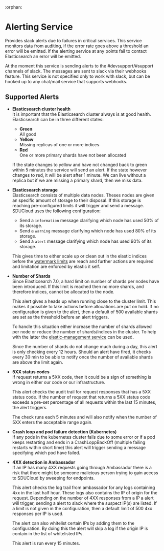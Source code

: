 :orphan:

# Alerting Service

Provides slack alerts due to failures in critical services. This service
monitors data from [auditing](backend/service-common/wiki/auditing.html), if the error
rate goes above a threshold an error will be emitted. If the alerting service
at any points fail to contact Elasticsearch an error will be emitted.

At the moment this service is sending alerts to the #devsupport/#support
channels of slack. The messages are sent to slack via their webhooks feature.
This service is not specified only to work with slack, but can be hooked up to 
any chat/mail service that supports webhooks.

## Supported Alerts

- **Elasticsearch cluster health**   
  It is important that the Elasticsearch cluster always is at good health. Elasticsearch can be in three different states:
  
  - **Green**   
    All good
  - **Yellow**   
    Missing replicas of one or more indices
  - **Red**   
    One or more primary shards have not been allocated

  If the state changes to yellow and have not changed back to green within 
  5 minutes the service will send an alert. If the state however changes to 
  red, it will be alert after 1 minute. We can live without a replica but if 
  we are missing a primary shard, then we miss data.

- **Elasticsearch storage**   
  Elasticsearch consists of multiple data nodes. Theses nodes are given an 
  specific amount of storage to their disposal. If this storage is reaching
  pre-configured limits it will trigger and send a message.
  SDUCloud uses the following configuration: 

  - Send a `information` message clarifying which node has used 50% of its 
  storage.
  - Send a `warning` message clarifying which node has used 80% of its storage.
  - Send a `alert` message clarifying which node has used 90% of its storage.

  This gives time to either scale up or clean out in the elastic indices 
  before the [watermark limits](backend/elastic-management-service/README.html) are reach and further actions are required
  and limitation are enforced by elastic it self.

- **Number of Shards**  
  Since Elasticsearch 7.0, a hard limit on number of shards per nodes have been introduced. 
  If this limit is reached then no more shards, and therefore indices, cannot be allocated to 
  the node. 
  
  This alert gives a heads up when running close to the cluster limit. This makes it possible to 
  take actions before allocations are put on hold. If no configuration is given to the alert, then
  a default of 500 available shards are set as the threshold before an alert triggers.
  
  To handle this situation either increase the number of shards allowed per node or reduce the number 
  of shards/indices in the cluster.
  To help with the latter the [elastic-management service](backend/elastic-management-service/README.html) can be used.
  
  Since the number of shards do not change much during a day, this alert is only 
  checking every 12 hours. Should an alert have fired, it checks every 30 min to be able to notify 
  once the number of available shards are above the limit again.

- **5XX status codes**   
  If request returns a 5XX code, then it could be a sign of something is 
  wrong in either our code or our infrastructure. 

  This alert checks the audit
  trail for request responses that has a 5XX status code. 
  If the number of request that returns a 5XX status code exceeds a pre-set 
  percentage of all requests within the last 15 minutes, the alert triggers. 

  The check runs each 5 minutes and will also notify when the number of 5XX 
  enters the acceptable range again.

- **Crash loop and pod failure detection (Kubernetes)**   
  If any pods in the kubernetes cluster fails due to some error or if a pod
  keeps restarting and ends in a CrashLoppBackOff (multiple failing restarts 
  within short time) this alert will trigger sending a message specifying which
  pod have failed.
  
- **4XX detection in Ambassador**    
  If an IP has many 4XX requests going through Ambassador there is a risk
  that there might be someone malicious person trying to gain access to SDUCloud by 
  sweeping for endpoints.
  
  This alert checks the log trail from ambassador for any logs containing 4xx 
  in the last half hour. These logs also contains the IP of origin for the request.
  Depending on the number of 4XX responses from a IP a alert will trigger, sending
  a alert to slack where the suspect IP(s) are listed. If a limit is not given in the
  configuration, then a default limit of 500 4xx responses per IP is used.
  
  The alert can also whitelist certain IPs by adding them to the configuration. 
  By doing this the alert will skip a log if the origin IP is contain in the list of 
  whitelisted IPs.
  
  This alert is run every 15 minutes.
